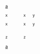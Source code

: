 [a](https://en.wikipedia.org/wiki/Main_Page)
				
	x		x	y
				
	x		x	y
				
				
	z		z	

[a](https://docs.codeberg.org/markdown/using-links/)